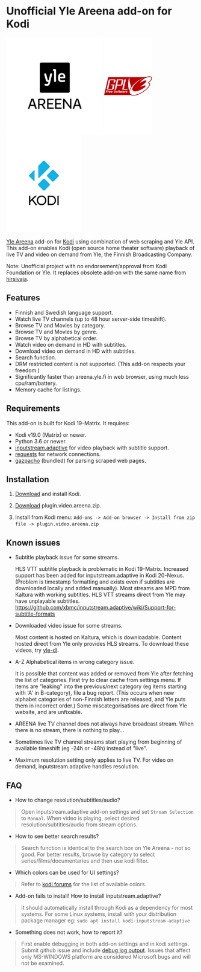 # Unofficial Yle Areena add-on for Kodi
[![Yle logo](images/yle.png)](https://areena.yle.fi/tv)
[![GPLv3 logo](images/gplv3.png)](https://gnu.org/licenses/gpl-3.0)
[![Kodi logo](images/kodi.png)](https://kodi.tv)

[Yle Areena](https://areena.yle.fi/tv) add-on for [Kodi](https://github.com/xbmc/xbmc) using combination of web scraping and Yle API. 
This add-on enables Kodi (open source home theater software) playback of live TV and video on demand from Yle, the Finnish Broadcasting Company.

Note: Unofficial project with no endorsement/approval from Kodi Foundation or Yle. It replaces obsolete add-on with the same name from [hirsivaja](https://github.com/hirsivaja/plugin.video.areena).


## Features
- Finnish and Swedish language support.
- Watch live TV channels (up to 48 hour server-side timeshift).
- Browse TV and Movies by category.
- Browse TV and Movies by genre.
- Browse TV by alphabetical order.
- Watch video on demand in HD with subtitles.
- Download video on demand in HD with subtitles.
- Search function.
- DRM restricted content is not supported. (This add-on respects your freedom.)
- Significantly faster than areena.yle.fi in web browser, using much less cpu/ram/battery.
- Memory cache for listings.


## Requirements
This add-on is built for Kodi 19-Matrix.
It requires:
 - Kodi v19.0 (Matrix) or newer.
 - Python 3.6 or newer.
 - [inputstream.adaptive](https://github.com/xbmc/inputstream.adaptive) for video playback with subtitle support.
 - [requests](https://github.com/psf/requests) for network connections.
 - [gazpacho](https://github.com/maxhumber/gazpacho) (bundled) for parsing scraped web pages.


## Installation

 1. [Download](https://kodi.tv/download/) and install Kodi.

 2. [Download](https://github.com/finnhubb/plugin.video.areena/releases/download/v1.0.2/plugin.video.areena.zip) plugin.video.areena.zip.

 3. Install from Kodi menu: `Add-ons -> Add-on browser -> Install from zip file -> plugin.video.areena.zip`


## Known issues
- Subtitle playback issue for some streams.

  HLS VTT subtitle playback is problematic in Kodi 19-Matrix. Increased support has been added for inputstream.adaptive in Kodi 20-Nexus.
  (Problem is timestamp formatting and exists even if subtitles are downloaded locally and added manually).
  Most streams are MPD from Kaltura with working subtitles. HLS VTT streams direct from Yle may have unplayable subtitles.
  <https://github.com/xbmc/inputstream.adaptive/wiki/Support-for-subtitle-formats>

- Downloaded video issue for some streams.

  Most content is hosted on Kaltura, which is downloadable. Content hosted direct from Yle only provides HLS streams.
  To download these videos, try [yle-dl](https://github.com/aajanki/yle-dl).

- A-Z Alphabetical items in wrong category issue.

  It is possible that content was added or removed from Yle after fetching the list of categories. First try to clear cache from settings menu.
  If items are "leaking" into the previous/next category (eg items starting with 'A' in B-category), file a bug report.
  (This occurs when new alphabet categories of non-Finnish letters are released, and Yle puts them in incorrect order.)
  Some miscategorisations are direct from Yle website, and are unfixable.

- AREENA live TV channel does not always have broadcast stream. When there is no stream, there is nothing to play...

- Sometimes live TV channel streams start playing from beginning of available timeshift (eg -24h or -48h) instead of "live".

- Maximum resolution setting only applies to live TV. For video on demand, inputstream.adaptive handles resolution.



## FAQ
- How to change resolution/subtitles/audio?

>  Open inputstream.adaptive add-on settings and set `Stream Selection` to `Manual`.
>  When video is playing, select desired resolution/subtitles/audio from stream options.

- How to see better search results?

>  Search function is identical to the search box on Yle Areena - not so good.
>  For better results, browse by category to select series/films/documentaries and then use kodi filter.

- Which colors can be used for UI settings?

>  Refer to [kodi forums](https://forum.kodi.tv/showthread.php?tid=210837) for the list of available colors.

- Add-on fails to install! How to install inputstream.adaptive?

>  It should automatically install through Kodi as a dependency for most systems.
>  For some Linux systems, install with your distribution package manager eg:
  `sudo apt install kodi-inputstream-adaptive`

- Something does not work, how to report it?

>  First enable debugging in both add-on settings and in kodi settings.
>  Submit github issue and include [debug log output](https://kodi.wiki/view/Log_file/Easy).
>  Issues that affect only MS-WINDOWS platform are considered Microsoft bugs and will not be examined.

